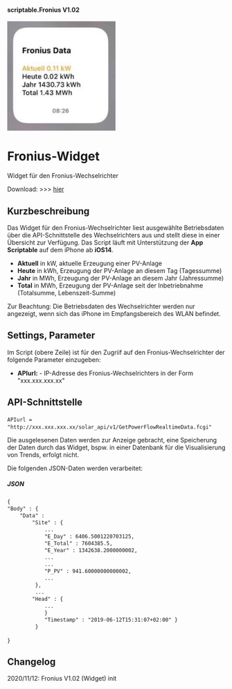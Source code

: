 #### scriptable.Fronius V1.02
![seWidget](froni1.jpeg)

# Fronius-Widget
Widget für den Fronius-Wechselrichter

Download: >>> [hier](FroniusV1.02.js)

## Kurzbeschreibung
Das Widget für den Fronius-Wechselrichter liest ausgewählte Betriebsdaten über die API-Schnittstelle des Wechselrichters aus und stellt diese in einer Übersicht zur Verfügung. Das Script läuft mit Unterstützung der **App Scriptable** auf dem iPhone ab **iOS14**.

- **Aktuell** in kW, aktuelle Erzeugung einer PV-Anlage
- **Heute** in kWh, Erzeugung der PV-Anlage an diesem Tag (Tagessumme)
- **Jahr** in MWh, Erzeugung der PV-Anlage an diesem Jahr (Jahressumme)
- **Total** in MWh, Erzeugung der PV-Anlage seit der Inbetriebnahme (Totalsumme, Lebenszeit-Summe)

Zur Beachtung: Die Betriebsdaten des Wechselrichter werden nur angezeigt, wenn sich das iPhone im Empfangsbereich des WLAN befindet.

## Settings, Parameter
Im Script (obere Zeile) ist für den Zugriif auf den Fronius-Wechselrichter der folgende Parameter einzugeben:

- **APIurl:** - IP-Adresse des Fronius-Wechselrichters in der Form "xxx.xxx.xxx.xx"

## API-Schnittstelle

````APIurl = "http://xxx.xxx.xxx.xx/solar_api/v1/GetPowerFlowRealtimeData.fcgi"````

Die ausgelesenen Daten werden zur Anzeige gebracht, eine Speicherung der Daten durch das Widget, bspw. in einer Datenbank für die Visualisierung von Trends, erfolgt nicht.

Die folgenden JSON-Daten werden verarbeitet:

##### JSON

````
{
"Body" : {
    "Data" :
        "Site" : {
            ...
            "E_Day" : 6406.5001220703125,
            "E_Total" : 7604385.5,
            "E_Year" : 1342638.2000000002, 
            ...
            ... 
            "P_PV" : 941.60000000000002, 
            ...
         },
         ...
        "Head" : {
            ...
            }
            "Timestamp" : "2019-06-12T15:31:07+02:00" }
         }

}
````
## Changelog

2020/11/12: Fronius V1.02 (Widget) init
